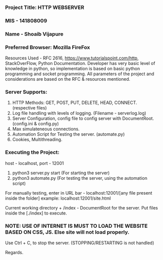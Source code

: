 ### Project Title: HTTP WEBSERVER

### MIS - 141808009
### Name - Shoaib Vijapure


### Preferred Browser: Mozilla FireFox

Resources Used - RFC 2616, https://www.tutorialspoint.com/http, StackOverFlow, Python Documentation.
Developer has very basic level of knowledge in python, so implementation is based on basic python programming and socket programming.
All parameters of the project and considerations are based on the RFC & resources mentioned. 

### Server Supports:
1. HTTP Methods: GET, POST, PUT, DELETE, HEAD, CONNECT. (respective files)
2. Log file handling with levels of logging. (Filename - serverlog.log)
3. Server Configuration, config file to config server with DocumentRoot. (config.ini & config.py)
4. Max simulateneous connections. 
5. Automation Script for Testing the server. (automate.py)
6. Cookies, Multithreading.

### Executing the Project:
host - localhost, port - 12001
1. python3 server.py start (For starting the server)
2. python3 automate.py (For testing the server, using the automation script)

For manually testing, enter in URL bar - localhost:12001/[any file present inside the folder]
example: localhost:12001/site.html

Current working directory + /index - DocumentRoot for the server.
Put files inside the [./index] to execute.

### NOTE: USE OF INTERNET IS MUST TO LOAD THE WEBSITE BASED ON CSS, JS. Else site will not load properly.
Use Ctrl + C, to stop the server. (STOPPING/RESTARTING is not handled)


Regards.

